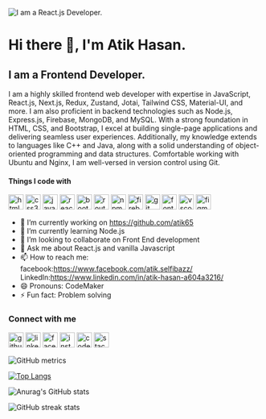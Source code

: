 <!-- ### Hi there 👋

<!--
**atik65/atik65** is a ✨ _special_ ✨ repository because its `README.md` (this file) appears on your GitHub profile.

Here are some ideas to get you started:

- 🔭 I’m currently working on ...
- 🌱 I’m currently learning ...
- 👯 I’m looking to collaborate on ...
- 🤔 I’m looking for help with ...
- 💬 Ask me about ...
- 📫 How to reach me: ...
- 😄 Pronouns: ...
- ⚡ Fun fact: ...
-->

 


 
 

 
<!--  custom editing starts from here  -->


![I am a React.js Developer.](https://i.ibb.co/MGgGgQ6/atik.jpg)

# Hi there 👋, I'm Atik Hasan.
## I am a Frontend Developer.


I am a highly skilled frontend web developer with expertise in JavaScript, React.js, Next.js, Redux, Zustand, Jotai, Tailwind CSS, Material-UI, and more. I am also proficient in backend technologies such as Node.js, Express.js, Firebase, MongoDB, and MySQL. With a strong foundation in HTML, CSS, and Bootstrap, I excel at building single-page applications and delivering seamless user experiences. Additionally, my knowledge extends to languages like C++ and Java, along with a solid understanding of object-oriented programming and data structures. Comfortable working with Ubuntu and Nginx, I am well-versed in version control using Git.




#### Things I code with

 <img src='https://img.shields.io/badge/HTML5-E34F26?style=for-the-badge&logo=html5&logoColor=white' alt='html' height='30'> <img src='https://img.shields.io/badge/CSS3-1572B6?style=for-the-badge&logo=css3&logoColor=white' alt='css3' height='30'> <img src='https://img.shields.io/badge/JavaScript-323330?style=for-the-badge&logo=javascript&logoColor=F7DF1E' alt='javascript' height='30'> <img src='https://img.shields.io/badge/React-20232A?style=for-the-badge&logo=react&logoColor=61DAFB' alt='react' height='30'> <img src='https://img.shields.io/badge/Bootstrap-563D7C?style=for-the-badge&logo=bootstrap&logoColor=white' alt='bootstrap' height='30'> <img src='https://img.shields.io/badge/React_Router-CA4245?style=for-the-badge&logo=react-router&logoColor=white' alt='router' height='30'>  <img src='https://img.shields.io/badge/npm-CB3837?style=for-the-badge&logo=npm&logoColor=white' alt='npm' height='30'>  <img src='https://img.shields.io/badge/firebase-ffca28?style=for-the-badge&logo=firebase&logoColor=black' alt='firebase' height='30'> <img src='https://img.shields.io/badge/Git-F05032?style=for-the-badge&logo=git&logoColor=white' alt='git' height='30'> <img src='https://img.shields.io/badge/Font_Awesome-339AF0?style=for-the-badge&logo=fontawesome&logoColor=white' alt='fontAwesome' height='30'> <img src='https://img.shields.io/badge/Visual_Studio_Code-0078D4?style=for-the-badge&logo=visual%20studio%20code&logoColor=white' alt='vscode' height='30'> <img src='https://img.shields.io/badge/Figma-F24E1E?style=for-the-badge&logo=figma&logoColor=white' alt='figma' height='30'>
 
<!-- - ✔JAVASCRIPT 
- ✔REACT.JS 
- ✔HTML 
- ✔CSS 
- ✔BOOTSTRAP 
- ✔CONTEXT API 
- ✔GIT 
- ✔WEBPACK -->


- 🔭 I’m currently working on https://github.com/atik65 
- 🌱 I’m currently learning Node.js 
- 👯 I’m looking to collaborate on Front End development 
- 💬 Ask me about React.js and vanilla Javascript 
- 📫 How to reach me: facebook:https://www.facebook.com/atik.selfibazz/                  LinkedIn:https://www.linkedin.com/in/atik-hasan-a604a3216/ 
- 😄 Pronouns: CodeMaker  
- ⚡ Fun fact: Problem solving  

### Connect with me 

[<img src='https://img.shields.io/badge/GitHub-100000?style=for-the-badge&logo=github&logoColor=white' alt='github' height='30'>](https://github.com/atik65)  [<img src='https://img.shields.io/badge/LinkedIn-0077B5?style=for-the-badge&logo=linkedin&logoColor=white' alt='linkedin' height='30'>](https://www.linkedin.com/in/atik-hasan-a604a3216/)  [<img src='https://img.shields.io/badge/Facebook-1877F2?style=for-the-badge&logo=facebook&logoColor=white' alt='facebook' height='30'>](https://www.facebook.com/atik.selfibazz)  [<img src='https://img.shields.io/badge/Instagram-E4405F?style=for-the-badge&logo=instagram&logoColor=white' alt='instagram' height='30'>](https://www.instagram.com/atik_hasan9/)  [<img src='https://img.shields.io/badge/Codepen-000000?style=for-the-badge&logo=codepen&logoColor=white' alt='codepen' height='30'>](https://codepen.io/atik65)  [<img src='https://img.shields.io/badge/Stack_Overflow-FE7A16?style=for-the-badge&logo=stack-overflow&logoColor=white' alt='stackoverflow' height='30'>](https://stackoverflow.com/users/14393120)  



![GitHub metrics](https://metrics.lecoq.io/atik65)  

<!-- [![Top Langs](https://github-readme-stats.vercel.app/api/top-langs/?username=atik65)](https://github.com/anuraghazra/github-readme-stats) -->
[![Top Langs](https://github-readme-stats.vercel.app/api/top-langs/?username=atik65&layout=compact&theme=radical)](https://github.com/anuraghazra/github-readme-stats)

<!-- ![GitHub stats](https://github-readme-stats.vercel.app/api?username=atik65&show_icons=true&count_private=true)   -->
![Anurag's GitHub stats](https://github-readme-stats.vercel.app/api?username=atik65&show_icons=true&theme=radical)





![GitHub streak stats](https://github-readme-streak-stats.herokuapp.com/?user=atik65)  
<!-- [![trophy](https://github-profile-trophy.vercel.app/?username=atik65)](https://github.com/ryo-ma/github-profile-trophy) -->
 




